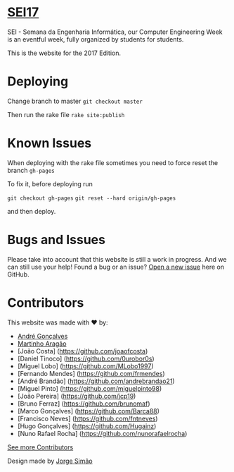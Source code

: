 # [SEI17](https://github.com/cesium/2017.seium.org)

SEI - Semana da Engenharia Informática, our Computer Engineering Week is an eventful week, fully organized by students for students.

This is the website for the 2017 Edition.

# Deploying
Change branch to master `git checkout master`

Then run the rake file  `rake site:publish`

# Known Issues
When deploying with the rake file sometimes you need to force reset the branch `gh-pages`

To fix it, before deploying run

`git checkout gh-pages`
`git reset --hard origin/gh-pages`

and then deploy.

# Bugs and Issues

Please take into account that this website is still a work in progress. And we can still use your help!
Found a bug or an issue? [Open a new issue](https://github.com/cesium/2017.seium.org/issues) here on GitHub.

# Contributors

This website was made with :heart: by:

* [André Gonçalves](https://github.com/Simbs38)
* [Martinho Aragão](https://github.com/martinhoaragao)
* [João Costa] (https://github.com/joaofcosta)
* [Daniel Tinoco] (https://github.com/0urobor0s)
* [Miguel Lobo] (https://github.com/MLobo1997)
* [Fernando Mendes] (https://github.com/frmendes)
* [André Brandão] (https://github.com/andrebrandao21)
* [Miguel Pinto] (https://github.com/miguelpinto98)
* [João Pereira] (https://github.com/jcp19)
* [Bruno Ferraz] (https://github.com/brunomaf)
* [Marco Gonçalves] (https://github.com/Barca88)
* [Francisco Neves] (https://github.com/fntneves)
* [Hugo Gonçalves] (https://github.com/Hugainz)
* [Nuno Rafael Rocha] (https://github.com/nunorafaelrocha)

[See more Contributors](https://github.com/cesium/2017.seium.org/graphs/contributors)

Design made by [Jorge Simão](https://www.linkedin.com/in/jorgepedrosimao)

